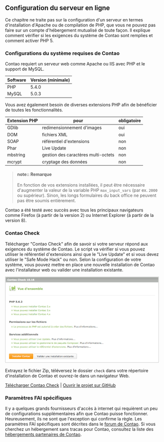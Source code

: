 ## Configuration du serveur en ligne

Ce chapitre ne traite pas sur la configuration d'un serveur en termes
d'installation d'Apache ou de compilation de PHP, que vous ne pouvez pas faire
sur un compte d'hébergement mutualisé de toute façon. Il explique comment
vérifier si les exigences du système de Contao sont remplies et comment
activer PHP 5.


### Configurations du système requises de Contao

Contao requiert un serveur web comme Apache ou IIS avec PHP et le support de
MySQL.

| Software | Version (minimale) |
|----------|--------------------|
| PHP      | 5.4.0              |
| MySQL    | 5.0.3              |


Vous avez également besoin de diverses extensions PHP afin de bénéficier de
toutes les fonctionnalités.


| Extension PHP | pour                                | obligatoire |
|---------------|-------------------------------------|-------------|
| GDlib         | redimensionnement d'images          | oui         |
| DOM           | fichiers XML                        | oui         |
| SOAP          | référentiel d'extensions            | non         |
| Phar          | Live Update                         | non         |
| mbstring      | gestion des caractères multi-octets | non         |
| mcrypt        | cryptage des données                | non         |

> #### note:: Remarque
> En fonction de vos extensions installées, il peut être nécessaire d'augmenter 
> la valeur de la variable PHP `max_input_vars` (par ex. `2000` ou supérieur). Sinon, les 
> longs formulaires du back office ne peuvent pas être soumis entièrement.

Contao a été testé avec succès avec tous les principaux navigateurs comme Firefox
(à partir de la version 2) ou Internet Explorer (à partir de la version 8).


### Contao Check

Télécharger "Contao Check" afin de savoir si votre serveur répond aux exigences
du système de Contao. Le script va vérifier si vous pouvez utiliser le
référentiel d'extensions ainsi que le "Live Update" et si vous devez utiliser le
"Safe Mode Hack" ou non. Selon la configuration de votre système, vous pouvez
mettre en place une nouvelle installation de Contao avec l'installateur web ou
valider une installation existante.

![](images/contao-check.jpg)

Extrayez le fichier Zip, téléversez le dossier `check` dans votre répertoire
d'installation de Contao et ouvrez-le dans un navigateur Web.

[Télécharger Contao Check][1] | [Ouvrir le projet sur GitHub][2]


### Paramètres FAI spécifiques

Il y a quelques grands fournisseurs d'accès à internet qui requièrent un peu de
configurations supplémentaires afin que Contao puisse fonctionner. Heureusement,
ils ne sont que l'exception qui confirme la règle. Les paramètres FAI
spécifiques sont décrites dans le [forum de Contao][3]. Si vous cherchez un
hébergement sans tracas pour Contao, consultez la liste des [hébergements
partenaires de Contao][4].


[1]: https://github.com/contao/check/zipball/master
[2]: https://github.com/contao/check
[3]: https://community.contao.org/en/
[4]: https://contao.org/en/partners.html?search=services&for=partner_hosting
